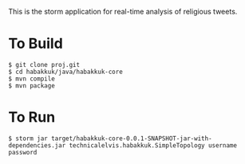 This is the storm application for real-time analysis of religious tweets.

# To Build

    $ git clone proj.git
    $ cd habakkuk/java/habakkuk-core
    $ mvn compile
    $ mvn package

# To Run

    $ storm jar target/habakkuk-core-0.0.1-SNAPSHOT-jar-with-dependencies.jar technicalelvis.habakkuk.SimpleTopology username password
